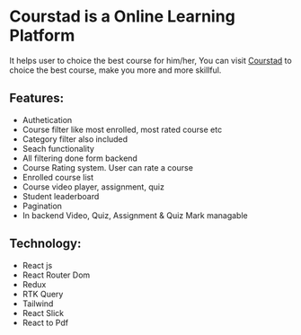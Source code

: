 # Courstad is a Online Learning Platform

It helps user to choice the best course for him/her, You can visit [Courstad](https://courstad.web.app/) to
choice the best course, make you more and more skillful.

## Features:

- Authetication
- Course filter like most enrolled, most rated course etc
- Category filter also included
- Seach functionality
- All filtering done form backend
- Course Rating system. User can rate a course
- Enrolled course list
- Course video player, assignment, quiz
- Student leaderboard
- Pagination
- In backend Video, Quiz, Assignment & Quiz Mark managable

## Technology:

- React js
- React Router Dom
- Redux
- RTK Query
- Tailwind
- React Slick
- React to Pdf
